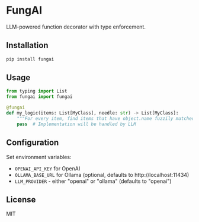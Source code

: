 # FungAI

LLM-powered function decorator with type enforcement.

## Installation

```bash
pip install fungai
```

## Usage

```python
from typing import List
from fungai import fungai

@fungai
def my_logic(items: List[MyClass], needle: str) -> List[MyClass]:
    """For every item, find items that have object.name fuzzily matched to needle"""
    pass  # Implementation will be handled by LLM
```

## Configuration

Set environment variables:
- `OPENAI_API_KEY` for OpenAI
- `OLLAMA_BASE_URL` for Ollama (optional, defaults to http://localhost:11434)
- `LLM_PROVIDER` - either "openai" or "ollama" (defaults to "openai")

## License

MIT